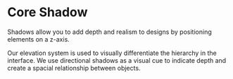 <script setup>
  import { MSRDocShadow } from '../../index'
  import { shadow } from '../src/_shadow.js';
  </script>

# Core Shadow

Shadows allow you to add depth and realism to designs by positioning elements on a z-axis.

Our elevation system is used to visually differentiate the hierarchy in the interface. We use directional shadows as a visual cue to indicate depth and create a spacial relationship between objects.

<MSRDocShadow :data="shadow"/>
